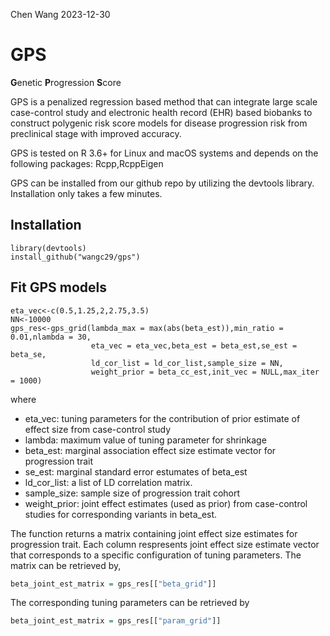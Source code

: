Chen Wang
2023-12-30

GPS
=====

**G**enetic **P**rogression **S**core

GPS is a penalized regression based method that can integrate large scale case-control study and electronic health record (EHR) based biobanks to construct polygenic risk score models for disease progression risk from preclinical stage with improved accuracy.

GPS is tested on R 3.6+ for Linux and macOS systems and depends on the following packages: Rcpp,RcppEigen

GPS can be installed from our github repo by utilizing the devtools library. Installation only takes a few minutes.

Installation
------------

    library(devtools)
    install_github("wangc29/gps")

Fit GPS models
--------------

```{r}
eta_vec<-c(0.5,1.25,2,2.75,3.5)
NN<-10000
gps_res<-gps_grid(lambda_max = max(abs(beta_est)),min_ratio = 0.01,nlambda = 30,
                  eta_vec = eta_vec,beta_est = beta_est,se_est = beta_se,
                  ld_cor_list = ld_cor_list,sample_size = NN,
                  weight_prior = beta_cc_est,init_vec = NULL,max_iter = 1000)
```
where

- eta_vec: tuning parameters for the contribution of prior estimate of effect size from case-control study
- lambda: maximum value of tuning parameter for shrinkage
- beta_est: marginal association effect size estimate vector for progression trait
- se_est: marginal standard error estumates of beta_est
- ld_cor_list: a list of LD correlation matrix.
- sample_size: sample size of progression trait cohort
- weight_prior: joint effect estimates (used as prior) from case-control studies  for corresponding variants in beta_est.

The function returns a matrix containing joint effect size estimates for progression trait. Each column respresents joint effect size estimate vector that corresponds to a specific configuration of tuning parameters. The matrix can be retrieved by,

```R
beta_joint_est_matrix = gps_res[["beta_grid"]]
```

The corresponding tuning parameters can be retrieved by

```R
beta_joint_est_matrix = gps_res[["param_grid"]]
```



